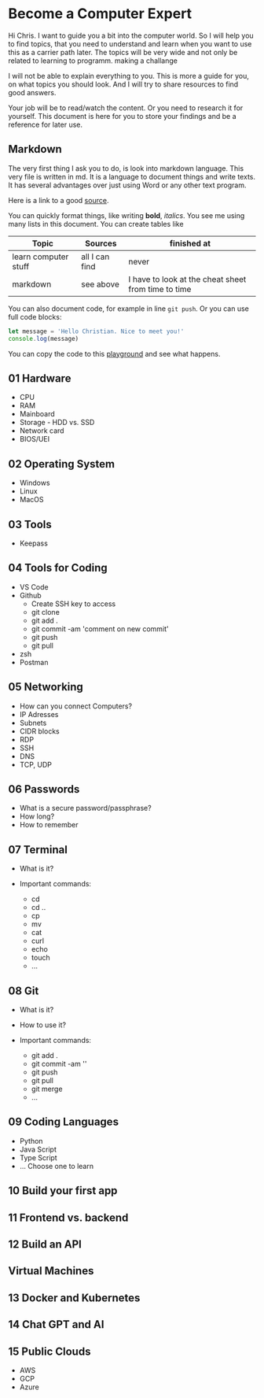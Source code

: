 # Become a Computer Expert

Hi Chris. I want to guide you a bit into the computer world. So I will help you to find topics, that you need to understand and learn when you want to use this as a carrier path later. The topics will be very wide and not only be related to learning to programm.  making a challange

I will not be able to explain everything to you. This is more a guide for you, on what topics you should look. And I will try to share resources to find good answers.  

Your job will be to read/watch the content. Or you need to research it for yourself. This document is here for you to store your findings and be a reference for later use.

## Markdown

The very first thing I ask you to do, is look into markdown language. This very file is written in md. It is a language to document things and write texts. It has several advantages over just using Word or any other text program.

Here is a link to a good [source](https://www.markdownguide.org/getting-started/).

You can quickly format things, like writing **bold**, *italics*. You see me using many lists in this document. You can create tables like

Topic | Sources | finished at
---- | ---- | ---
learn computer stuff | all I can find | never
markdown | see above | I have to look at the cheat sheet from time to time

You can also document code, for example in line `git push`. Or you can use full code blocks:

```javascript
let message = 'Hello Christian. Nice to meet you!'
console.log(message)
```

You can copy the code to this [playground](https://playcode.io/empty_javascript) and see what happens.

## 01 Hardware

- CPU
- RAM
- Mainboard
- Storage - HDD vs. SSD
- Network card
- BIOS/UEI

## 02 Operating System

- Windows
- Linux
- MacOS

## 03 Tools

- Keepass

## 04 Tools for Coding

- VS Code
- Github
  - Create SSH key to access
  - git clone
  - git add .
  - git commit -am 'comment on new commit'
  - git push
  - git pull
- zsh
- Postman

## 05 Networking

- How can you connect Computers?
- IP Adresses
- Subnets
- CIDR blocks
- RDP
- SSH
- DNS
- TCP, UDP
  
## 06 Passwords

- What is a secure password/passphrase?
- How long?
- How to remember
  
## 07 Terminal

- What is it?
- Important commands:
  
  - cd
  - cd ..
  - cp
  - mv
  - cat
  - curl
  - echo
  - touch
  - ...

## 08 Git

- What is it?
- How to use it?
- Important commands:
  
  - git add .
  - git commit -am '<Enter a comment here>'
  - git push
  - git pull
  - git merge
  - ...
  
## 09 Coding Languages

- Python
- Java Script
- Type Script
- ...
Choose one to learn

## 10 Build your first app

## 11 Frontend vs. backend

## 12 Build an API


## Virtual Machines

## 13 Docker and Kubernetes

## 14 Chat GPT and AI

## 15 Public Clouds

 - AWS
 - GCP
 - Azure

